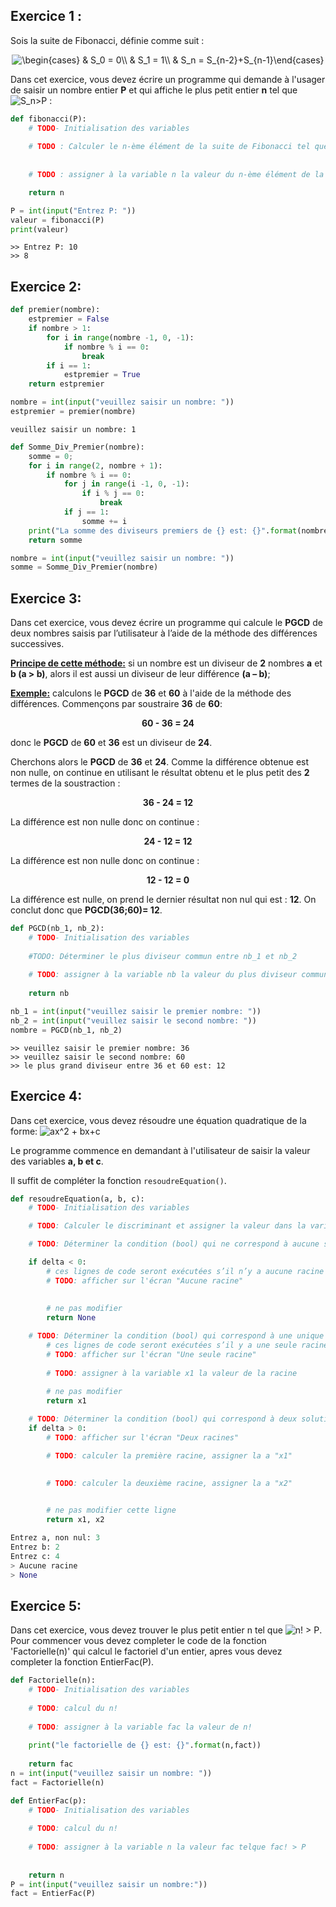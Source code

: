 ## Exercice 1 :
Sois la suite de Fibonacci, définie comme suit :
<div align="center"> 
<img src="https://latex.codecogs.com/svg.image?\begin{cases}&space;&&space;S_0&space;=&space;0\\&space;&&space;S_1&space;=&space;&space;1\\&space;&&space;S_n&space;=&space;S_{n-2}&plus;S_{n-1}\end{cases}" title="\begin{cases} & S_0 = 0\\ & S_1 = 1\\ & S_n = S_{n-2}+S_{n-1}\end{cases}" /> </div> 

Dans cet exercice, vous devez écrire un programme qui demande à l'usager de saisir un nombre entier **P** et qui affiche le plus petit entier **n** tel que <img src="https://latex.codecogs.com/svg.image?S_n>P" title="S_n>P" /> :

```python
def fibonacci(P):
    # TODO- Initialisation des variables
    
    # TODO : Calculer le n-ème élément de la suite de Fibonacci tel que Sn > P
    
    
    # TODO : assigner à la variable n la valeur du n-ème élément de la suite de Fibonacci

    return n

P = int(input("Entrez P: "))
valeur = fibonacci(P)
print(valeur)
```

    >> Entrez P: 10
    >> 8


## Exercice 2:

```python
def premier(nombre):
    estpremier = False
    if nombre > 1:
        for i in range(nombre -1, 0, -1):
            if nombre % i == 0:
                break
        if i == 1:
            estpremier = True
    return estpremier

nombre = int(input("veuillez saisir un nombre: "))
estpremier = premier(nombre)
```

    veuillez saisir un nombre: 1
    

```python
def Somme_Div_Premier(nombre):
    somme = 0;
    for i in range(2, nombre + 1):
        if nombre % i == 0:
            for j in range(i -1, 0, -1):
                if i % j == 0:
                    break
            if j == 1:
                somme += i
    print("La somme des diviseurs premiers de {} est: {}".format(nombre, somme)) 
    return somme 

nombre = int(input("veuillez saisir un nombre: "))
somme = Somme_Div_Premier(nombre)
```


## Exercice 3:

Dans cet exercice, vous devez écrire un programme qui calcule le **PGCD** de deux nombres saisis par l’utilisateur à l’aide de la méthode des différences successives.

**<ins>Principe de cette méthode:</ins>** si un nombre est un diviseur de **2** nombres **a** et **b (a > b)**, alors il est aussi un diviseur de leur différence **(a – b)**;

**<ins>Exemple:</ins>** calculons le **PGCD** de **36** et **60** à l'aide de la méthode des différences. Commençons par soustraire **36** de **60**:

**<div align="center"> 60 - 36 = 24</div>**

donc le **PGCD** de **60** et **36** est un diviseur de **24**.

Cherchons alors le **PGCD** de **36** et **24**. Comme la différence obtenue est non nulle, on continue en utilisant le résultat obtenu et le plus petit des **2** termes de la soustraction :

**<div align="center"> 36 - 24 = 12</div>**

La différence est non nulle donc on continue :

**<div align="center"> 24 - 12 = 12</div>**

La différence est non nulle donc on continue :

**<div align="center"> 12 - 12 = 0</div>**

La différence est nulle, on prend le dernier résultat non nul qui est : **12**. On conclut donc que **PGCD(36;60)= 12**.


```python
def PGCD(nb_1, nb_2):
    # TODO- Initialisation des variables
    
    #TODO: Déterminer le plus diviseur commun entre nb_1 et nb_2
    
    # TODO: assigner à la variable nb la valeur du plus diviseur commun entre nb_1 et nb_2
    
    return nb

nb_1 = int(input("veuillez saisir le premier nombre: "))
nb_2 = int(input("veuillez saisir le second nombre: "))
nombre = PGCD(nb_1, nb_2)
```

    >> veuillez saisir le premier nombre: 36
    >> veuillez saisir le second nombre: 60
    >> le plus grand diviseur entre 36 et 60 est: 12
    


## Exercice 4:
Dans cet exercice, vous devez résoudre une équation quadratique de la forme: <img src="https://latex.codecogs.com/svg.image?ax^2&space;&plus;&space;bx&plus;c" title="ax^2 + bx+c" />

Le programme commence en demandant à l'utilisateur de saisir la valeur des variables **a, b et c**. 

Il suffit de compléter la fonction `resoudreEquation()`.


```python
def resoudreEquation(a, b, c):
    # TODO- Initialisation des variables

    # TODO: Calculer le discriminant et assigner la valeur dans la variable "delta"

    # TODO: Déterminer la condition (bool) qui ne correspond à aucune solution de l'équation 

    if delta < 0:
        # ces lignes de code seront exécutées s’il n’y a aucune racine
        # TODO: afficher sur l'écran "Aucune racine"
       
       
        # ne pas modifier
        return None

    # TODO: Déterminer la condition (bool) qui correspond à une unique solution de l'équation 
        # ces lignes de code seront exécutées s’il y a une seule racine
        # TODO: afficher sur l'écran "Une seule racine"
        
        # TODO: assigner à la variable x1 la valeur de la racine
       
        # ne pas modifier
        return x1

    # TODO: Déterminer la condition (bool) qui correspond à deux solutions de l'équation 
    if delta > 0:
        # TODO: afficher sur l'écran "Deux racines"

        # TODO: calculer la première racine, assigner la a "x1"
        

        # TODO: calculer la deuxième racine, assigner la a "x2"
        

        # ne pas modifier cette ligne
        return x1, x2
```

```python
Entrez a, non nul: 3
Entrez b: 2
Entrez c: 4
> Aucune racine
> None
```   

## Exercice 5:
Dans cet exercice, vous devez trouver le plus petit entier n tel que <img src="https://latex.codecogs.com/svg.image?n!&space;>&space;P" title="n! > P" />. Pour commencer vous devez completer le code de la fonction 'Factorielle(n)' qui calcul le factoriel d'un entier, apres vous devez completer la fonction EntierFac(P).

```python
def Factorielle(n):
    # TODO- Initialisation des variables
    
    # TODO: calcul du n!
    
    # TODO: assigner à la variable fac la valeur de n!
    
    print("le factorielle de {} est: {}".format(n,fact))
    
    return fac
n = int(input("veuillez saisir un nombre: "))
fact = Factorielle(n)
```


```python
def EntierFac(p):
    # TODO- Initialisation des variables
    
    # TODO: calcul du n!
    
    # TODO: assigner à la variable n la valeur fac telque fac! > P
    
    
    return n
P = int(input("veuillez saisir un nombre:"))
fact = EntierFac(P)
```
